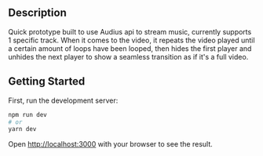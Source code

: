 ## Description

Quick prototype built to use Audius api to stream music, currently supports 1 specific track.
When it comes to the video, it repeats the video played until a certain amount of loops have been looped, then hides the first player and unhides the next player to show a seamless transition as if it's a full video.

## Getting Started

First, run the development server:

```bash
npm run dev
# or
yarn dev
```

Open [http://localhost:3000](http://localhost:3000) with your browser to see the result.
